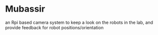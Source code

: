 # Mubassir
an Rpi based camera system to keep a look on the robots in the lab, and provide feedback for robot positions/orientation
